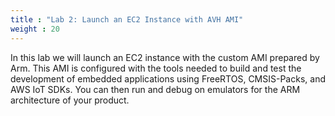 ```yaml
---
title : "Lab 2: Launch an EC2 Instance with AVH AMI"
weight : 20
---
```


In this lab we will launch an EC2 instance with the custom AMI prepared by Arm. This AMI is configured with the tools needed to build and test the development of embedded applications using FreeRTOS, CMSIS-Packs, and AWS IoT SDKs. You can then run and debug on emulators for the ARM architecture of your product.
